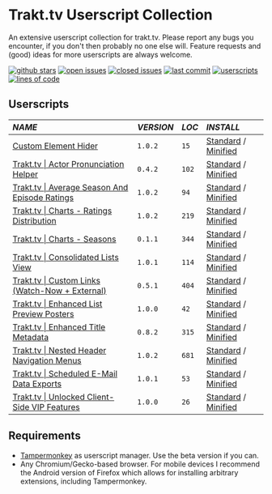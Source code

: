 # Trakt.tv Userscript Collection
An extensive userscript collection for trakt.tv. Please report any bugs you encounter, if you don't then probably no one else will. Feature requests and (good) ideas for more userscripts are always welcome.

[![github stars](https://img.shields.io/github/stars/Fenn3c401/Trakt.tv-Userscript-Collection?style=flat&color=e3b341)](../../stargazers) [![open issues](https://img.shields.io/github/issues/Fenn3c401/Trakt.tv-Userscript-Collection?color=3fb950)](../../issues) [![closed issues](https://img.shields.io/github/issues-closed/Fenn3c401/Trakt.tv-Userscript-Collection?color=ab7df8)](../../issues?q=is%3Aissue%20state%3Aclosed) [![last commit](https://img.shields.io/github/last-commit/Fenn3c401/Trakt.tv-Userscript-Collection?color=blue)](../../commits) [![userscripts](https://img.shields.io/badge/userscripts-12-a55428)](#userscripts) [![lines of code](https://img.shields.io/badge/loc-2409-orange)](#userscripts)

## Userscripts
| *NAME* | *VERSION* | *LOC* | *INSTALL* |
|:---|:---|:---|:---|
| [Custom Element Hider](userscripts/docs/rg49pj29.md) | `1.0.2` | `15` | [Standard](https://raw.githubusercontent.com/Fenn3c401/Trakt.tv-Userscript-Collection/main/userscripts/dist/rg49pj29.user.js) / [Minified](https://raw.githubusercontent.com/Fenn3c401/Trakt.tv-Userscript-Collection/main/userscripts/dist/rg49pj29.min.user.js) |
| [Trakt.tv \| Actor Pronunciation Helper](userscripts/docs/71cd9s61.md) | `0.4.2` | `102` | [Standard](https://raw.githubusercontent.com/Fenn3c401/Trakt.tv-Userscript-Collection/main/userscripts/dist/71cd9s61.user.js) / [Minified](https://raw.githubusercontent.com/Fenn3c401/Trakt.tv-Userscript-Collection/main/userscripts/dist/71cd9s61.min.user.js) |
| [Trakt.tv \| Average Season And Episode Ratings](userscripts/docs/yl9xlca7.md) | `1.0.2` | `94` | [Standard](https://raw.githubusercontent.com/Fenn3c401/Trakt.tv-Userscript-Collection/main/userscripts/dist/yl9xlca7.user.js) / [Minified](https://raw.githubusercontent.com/Fenn3c401/Trakt.tv-Userscript-Collection/main/userscripts/dist/yl9xlca7.min.user.js) |
| [Trakt.tv \| Charts - Ratings Distribution](userscripts/docs/pmdf6nr9.md) | `1.0.2` | `219` | [Standard](https://raw.githubusercontent.com/Fenn3c401/Trakt.tv-Userscript-Collection/main/userscripts/dist/pmdf6nr9.user.js) / [Minified](https://raw.githubusercontent.com/Fenn3c401/Trakt.tv-Userscript-Collection/main/userscripts/dist/pmdf6nr9.min.user.js) |
| [Trakt.tv \| Charts - Seasons](userscripts/docs/cs1u5z40.md) | `0.1.1` | `344` | [Standard](https://raw.githubusercontent.com/Fenn3c401/Trakt.tv-Userscript-Collection/main/userscripts/dist/cs1u5z40.user.js) / [Minified](https://raw.githubusercontent.com/Fenn3c401/Trakt.tv-Userscript-Collection/main/userscripts/dist/cs1u5z40.min.user.js) |
| [Trakt.tv \| Consolidated Lists View](userscripts/docs/p2o98x5r.md) | `1.0.1` | `114` | [Standard](https://raw.githubusercontent.com/Fenn3c401/Trakt.tv-Userscript-Collection/main/userscripts/dist/p2o98x5r.user.js) / [Minified](https://raw.githubusercontent.com/Fenn3c401/Trakt.tv-Userscript-Collection/main/userscripts/dist/p2o98x5r.min.user.js) |
| [Trakt.tv \| Custom Links (Watch-Now + External)](userscripts/docs/wkt34fcz.md) | `0.5.1` | `404` | [Standard](https://raw.githubusercontent.com/Fenn3c401/Trakt.tv-Userscript-Collection/main/userscripts/dist/wkt34fcz.user.js) / [Minified](https://raw.githubusercontent.com/Fenn3c401/Trakt.tv-Userscript-Collection/main/userscripts/dist/wkt34fcz.min.user.js) |
| [Trakt.tv \| Enhanced List Preview Posters](userscripts/docs/kji85iek.md) | `1.0.0` | `42` | [Standard](https://raw.githubusercontent.com/Fenn3c401/Trakt.tv-Userscript-Collection/main/userscripts/dist/kji85iek.user.js) / [Minified](https://raw.githubusercontent.com/Fenn3c401/Trakt.tv-Userscript-Collection/main/userscripts/dist/kji85iek.min.user.js) |
| [Trakt.tv \| Enhanced Title Metadata](userscripts/docs/fyk2l3vj.md) | `0.8.2` | `315` | [Standard](https://raw.githubusercontent.com/Fenn3c401/Trakt.tv-Userscript-Collection/main/userscripts/dist/fyk2l3vj.user.js) / [Minified](https://raw.githubusercontent.com/Fenn3c401/Trakt.tv-Userscript-Collection/main/userscripts/dist/fyk2l3vj.min.user.js) |
| [Trakt.tv \| Nested Header Navigation Menus](userscripts/docs/txw82860.md) | `1.0.2` | `681` | [Standard](https://raw.githubusercontent.com/Fenn3c401/Trakt.tv-Userscript-Collection/main/userscripts/dist/txw82860.user.js) / [Minified](https://raw.githubusercontent.com/Fenn3c401/Trakt.tv-Userscript-Collection/main/userscripts/dist/txw82860.min.user.js) |
| [Trakt.tv \| Scheduled E-Mail Data Exports](userscripts/docs/2hc6zfyy.md) | `1.0.1` | `53` | [Standard](https://raw.githubusercontent.com/Fenn3c401/Trakt.tv-Userscript-Collection/main/userscripts/dist/2hc6zfyy.user.js) / [Minified](https://raw.githubusercontent.com/Fenn3c401/Trakt.tv-Userscript-Collection/main/userscripts/dist/2hc6zfyy.min.user.js) |
| [Trakt.tv \| Unlocked Client-Side VIP Features](userscripts/docs/x70tru7b.md) | `1.0.0` | `26` | [Standard](https://raw.githubusercontent.com/Fenn3c401/Trakt.tv-Userscript-Collection/main/userscripts/dist/x70tru7b.user.js) / [Minified](https://raw.githubusercontent.com/Fenn3c401/Trakt.tv-Userscript-Collection/main/userscripts/dist/x70tru7b.min.user.js) |

## Requirements
- [Tampermonkey](https://www.tampermonkey.net) as userscript manager. Use the beta version if you can.
- Any Chromium/Gecko-based browser. For mobile devices I recommend the Android version of Firefox which allows for installing arbitrary extensions, including Tampermonkey.
